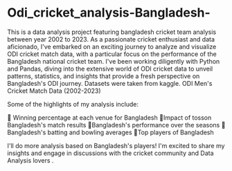 # Odi_cricket_analysis-Bangladesh-
This is a data analysis project featuring bangladesh cricket team analysis between year 2002 to 2023.
As a passionate cricket enthusiast and data aficionado, I've embarked on an exciting journey to analyze and visualize ODI cricket match data, with a particular focus on the performance of the Bangladesh national cricket team.
I've been working diligently with Python and Pandas, diving into the extensive world of ODI cricket data to unveil patterns, statistics, and insights that provide a fresh perspective on Bangladesh's ODI journey.
Datasets were taken from kaggle.
ODI Men's Cricket Match Data (2002-2023)

Some of the highlights of my analysis include:

📌 Winning percentage at each venue for Bangladesh
📌Impact of tosson Bangladesh's match results
📌Bangladesh's performance over the seasons
📌Bangladesh's batting and bowling averages
📌Top players of Bangladesh

I'll do more analysis based on Bangladesh's players!
I'm excited to share my insights and engage in discussions with the cricket community and Data Analysis lovers .
